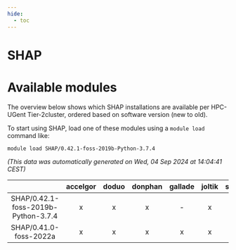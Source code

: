 ```yaml
---
hide:
  - toc
---
```


SHAP
====

# Available modules


The overview below shows which SHAP installations are available per HPC-UGent Tier-2cluster, ordered based on software version (new to old).

To start using SHAP, load one of these modules using a `module load` command like:

```shell
module load SHAP/0.42.1-foss-2019b-Python-3.7.4
```

*(This data was automatically generated on Wed, 04 Sep 2024 at 14:04:41 CEST)*  

| |accelgor|doduo|donphan|gallade|joltik|shinx|skitty|
| :---: | :---: | :---: | :---: | :---: | :---: | :---: | :---: |
|SHAP/0.42.1-foss-2019b-Python-3.7.4|x|x|x|-|x|-|x|
|SHAP/0.41.0-foss-2022a|x|x|x|x|x|-|x|
